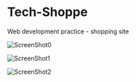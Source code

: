 # Tech-Shoppe
Web development practice - shopping site


![ScreenShot0](https://github.com/WintaCodeCatalyst/Tech-Shoppe/assets/119873625/d19431d2-5cdc-4ccb-af02-c884733a8779)


![ScreenShot1](https://github.com/WintaCodeCatalyst/Tech-Shoppe/assets/119873625/b195dbc3-4028-440a-8088-edecb8493863)


![ScreenShot2](https://github.com/WintaCodeCatalyst/Tech-Shoppe/assets/119873625/89a1569b-5a11-4f80-a6c2-b7b7ef8a6bae)
